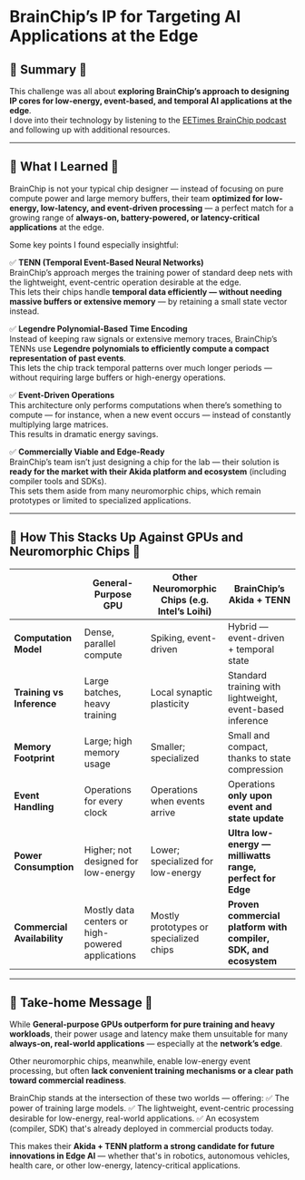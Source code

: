 # BrainChip’s IP for Targeting AI Applications at the Edge

## 🔹 Summary 🔹

This challenge was all about **exploring BrainChip’s approach to designing IP cores for low-energy, event-based, and temporal AI applications at the edge**.  
I dove into their technology by listening to the [EETimes BrainChip podcast](https://www.eetimes.com/podcasts/brainchips-ip-for-targeting-ai-applications-at-the-edge) and following up with additional resources.

---

## 🔹 What I Learned 🔹

BrainChip is not your typical chip designer — instead of focusing on pure compute power and large memory buffers, their team **optimized for low-energy, low-latency, and event-driven processing** — a perfect match for a growing range of **always-on, battery-powered, or latency-critical applications** at the edge.

Some key points I found especially insightful:

✅ **TENN (Temporal Event-Based Neural Networks)**  
BrainChip’s approach merges the training power of standard deep nets with the lightweight, event-centric operation desirable at the edge.  
This lets their chips handle **temporal data efficiently — without needing massive buffers or extensive memory** — by retaining a small state vector instead.

✅ **Legendre Polynomial-Based Time Encoding**  
Instead of keeping raw signals or extensive memory traces, BrainChip’s TENNs use **Legendre polynomials to efficiently compute a compact representation of past events**.  
This lets the chip track temporal patterns over much longer periods — without requiring large buffers or high-energy operations.

✅ **Event-Driven Operations**  
This architecture only performs computations when there’s something to compute — for instance, when a new event occurs — instead of constantly multiplying large matrices.  
This results in dramatic energy savings.

✅ **Commercially Viable and Edge-Ready**  
BrainChip’s team isn’t just designing a chip for the lab — their solution is **ready for the market with their Akida platform and ecosystem** (including compiler tools and SDKs).  
This sets them aside from many neuromorphic chips, which remain prototypes or limited to specialized applications.

---

## 🔹 How This Stacks Up Against GPUs and Neuromorphic Chips 🔹

|                         | **General-Purpose GPU** | **Other Neuromorphic Chips (e.g. Intel’s Loihi)** | **BrainChip’s Akida + TENN** |
|------------|---------|---------|---------|
| **Computation Model** | Dense, parallel compute | Spiking, event-driven | Hybrid — event-driven + temporal state |
| **Training vs Inference** | Large batches, heavy training | Local synaptic plasticity | Standard training with lightweight, event-based inference |
| **Memory Footprint** | Large; high memory usage | Smaller; specialized | Small and compact, thanks to state compression |
| **Event Handling** | Operations for every clock | Operations when events arrive | Operations **only upon event and state update** |
| **Power Consumption** | Higher; not designed for low-energy | Lower; specialized for low-energy | **Ultra low-energy — milliwatts range, perfect for Edge** |
| **Commercial Availability** | Mostly data centers or high-powered applications | Mostly prototypes or specialized chips | **Proven commercial platform with compiler, SDK, and ecosystem** | 


---

## 🔹 Take-home Message 🔹

While **General-purpose GPUs outperform for pure training and heavy workloads**, their power usage and latency make them unsuitable for many **always-on, real-world applications** — especially at the **network’s edge**.

Other neuromorphic chips, meanwhile, enable low-energy event processing, but often **lack convenient training mechanisms or a clear path toward commercial readiness**.

BrainChip stands at the intersection of these two worlds — offering:
✅ The power of training large models.
✅ The lightweight, event-centric processing desirable for low-energy, real-world applications.
✅ An ecosystem (compiler, SDK) that's already deployed in commercial products today.

This makes their **Akida + TENN platform a strong candidate for future innovations in Edge AI** — whether that's in robotics, autonomous vehicles, health care, or other low-energy, latency-critical applications.
